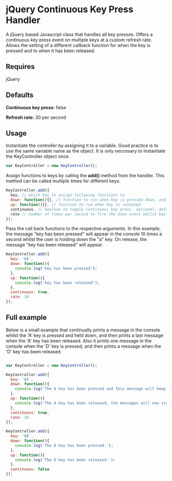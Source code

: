 # jQuery Continuous Key Press Handler

A jQuery based Javascript class that handles all key presses. Offers a continuous key press event on multiple keys at a custom refresh rate. Allows the setting of a different callback function for when the key is pressed and to when it has been released.

## Requires

jQuery

## Defaults

<b>Continuous key press:</b> false

<b>Refresh rate:</b> 30 per second

## Usage

Instantiate the controller by assigning it to a variable. Good practice is to use the same variable name as the object. It is only neccesary to instantiate the KeyController object once. 

```javascript
var KeyController = new KeyController();
```

Assign functions to keys by calling the <b>add()</b> method from the handler. This method can be called multiple times for different keys.

```javascript
KeyController.add({
  key, // which key to assign following functions to
  down: function(){}, // function to run when key is pressed down, and the function that is run if continuous key press event is set
  up: function(){}, // function to run when key is released
  continuous, // boolean to toggle continuous key press. optional. default value: true
  rate // number of times per second to fire the down event whilst key is held down. optional. default value: 30
}); 
```

Pass the call back functions to the respective arguments. In this example, the message "key has been pressed" will appear in the console 10 times a second whilst the user is holding down the "a" key. On release, the message "key has been released" will appear.

```javascript
KeyController.add({
  key: '65',
  down: function(){
    console.log('key has been pressed');
  },
  up: function(){
    console.log('key has been released');
  },
  continuous: true,
  rate: 10
}); 
```

## Full example

Below is a small example that continually prints a message in the console whilst the 'A' key is pressed and held down, and then prints a last message when the 'A' key has been released. Also it prints one message in the console when the 'D' key is pressed, and then prints a message when the 'D' key has been released.

```javascript

var KeyController = new KeyController();

KeyController.add({
  key: '65',
  down: function(){
    console.log('The A key has been pressed and this message will keep printing to the console at a rate of 10 per second.');
  },
  up: function(){
    console.log('The A key has been released, the messages will now stop.');
  },
  continuous: true,
  rate: 10
}); 

KeyController.add({
  key: '68',
  down: function(){
    console.log('The D key has been pressed.');
  },
  up: function(){
    console.log('The D key has been released.');
  },
  continuous: false
}); 
```

